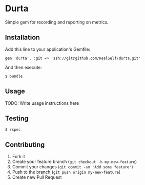 # Durta

Simple gem for recording and reporting on metrics.

## Installation

Add this line to your application's Gemfile:

    gem 'durta', :git => 'ssh://git@github.com/RealSelf/durta.git'

And then execute:

    $ bundle

## Usage

TODO: Write usage instructions here

## Testing

    $ rspec

## Contributing

1. Fork it
2. Create your feature branch (`git checkout -b my-new-feature`)
3. Commit your changes (`git commit -am 'Add some feature'`)
4. Push to the branch (`git push origin my-new-feature`)
5. Create new Pull Request
